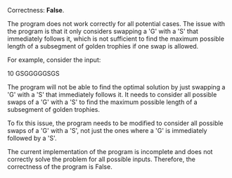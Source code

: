 Correctness: **False**.

The program does not work correctly for all potential cases. The issue with the program is that it only considers swapping a 'G' with a 'S' that immediately follows it, which is not sufficient to find the maximum possible length of a subsegment of golden trophies if one swap is allowed.

For example, consider the input:

10
GSGGGGGSGS

The program will not be able to find the optimal solution by just swapping a 'G' with a 'S' that immediately follows it. It needs to consider all possible swaps of a 'G' with a 'S' to find the maximum possible length of a subsegment of golden trophies.

To fix this issue, the program needs to be modified to consider all possible swaps of a 'G' with a 'S', not just the ones where a 'G' is immediately followed by a 'S'. 

The current implementation of the program is incomplete and does not correctly solve the problem for all possible inputs. Therefore, the correctness of the program is False.